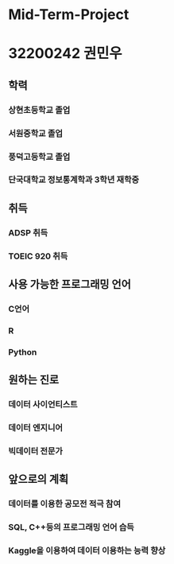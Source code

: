 # Mid-Term-Project
# 32200242 권민우

## 학력
### 상현초등학교 졸업
### 서원중학교 졸업
### 풍덕고등학교 졸업
### 단국대학교 정보통계학과 3학년 재학중

## 취득
### ADSP 취득
### TOEIC 920 취득

## 사용 가능한 프로그래밍 언어
### C언어
### R
### Python

## 원하는 진로
### 데이터 사이언티스트
### 데이터 엔지니어
### 빅데이터 전문가

## 앞으로의 계획
### 데이터를 이용한 공모전 적극 참여
### SQL, C++등의 프로그래밍 언어 습득
### Kaggle을 이용하여 데이터 이용하는 능력 향상